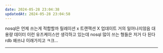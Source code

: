 ```yaml
---
date: 2024-05-28 23:04:38
updatedAt: 2024-05-28 23:04:58
---
```

nosql은 언제 쓰는게 적합할까
릴레이션 x
트랜잭션 X
업데이트 거의 일어나지않음
대용량 데이터
이런 유즈케이스만 생각하고 있는데 nosql 많이 쓰는 형들은 저거 다 된다 rdb 왜쓰냐
이래가지고 ㅋ크...


---